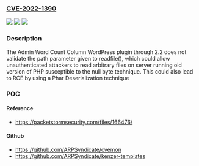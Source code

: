 ### [CVE-2022-1390](https://cve.mitre.org/cgi-bin/cvename.cgi?name=CVE-2022-1390)
![](https://img.shields.io/static/v1?label=Product&message=Admin%20Word%20Count%20Column&color=blue)
![](https://img.shields.io/static/v1?label=Version&message=n%2Fa&color=blue)
![](https://img.shields.io/static/v1?label=Vulnerability&message=CWE-22%20Improper%20Limitation%20of%20a%20Pathname%20to%20a%20Restricted%20Directory%20('Path%20Traversal')&color=brighgreen)

### Description

The Admin Word Count Column WordPress plugin through 2.2 does not validate the path parameter given to readfile(), which could allow unauthenticated attackers to read arbitrary files on server running old version of PHP susceptible to the null byte technique. This could also lead to RCE by using a Phar Deserialization technique

### POC

#### Reference
- https://packetstormsecurity.com/files/166476/

#### Github
- https://github.com/ARPSyndicate/cvemon
- https://github.com/ARPSyndicate/kenzer-templates

